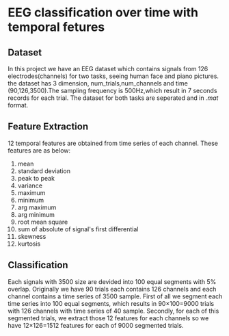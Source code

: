 # EEG classification over time with temporal fetures
## Dataset
In this project we have an EEG dataset which contains signals from 126 electrodes(channels) for two tasks, seeing human face and piano pictures. the dataset has 3 dimension, num_trials,num_channels and time (90,126,3500).The sampling frequency is 500Hz,which result in 7 seconds records for each trial. The dataset for both tasks are seperated and in *.mat* format. 
## Feature Extraction
12 temporal features are obtained from time series of each channel. These features are as below: 
1. mean
2. standard deviation
3. peak to peak 
4. variance
5. maximum
6. minimum
7. arg maximum
8. arg minimum
9. root mean square
10. sum of absolute of signal's first differential
11. skewness
12. kurtosis 
## Classification
Each signals with 3500 size are devided into 100 equal segments with 5% overlap. Originally we have 90 trials each contains 126 channels and each channel contains a time series of 3500 sample. First of all we segment each time series into 100 equal segments, which results in  90×100=9000 trials with 126 channels with time series of 40 sample. Secondly, for each of this segmented trials, we extract those 12 features for each channels so we have 12×126=1512 features for each of 9000 segmented trials.
